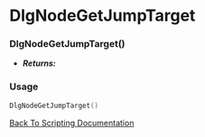 # DlgNodeGetJumpTarget

### DlgNodeGetJumpTarget()
- ***Returns:*** 

### Usage

```Lua
DlgNodeGetJumpTarget()
```


[Back To Scripting Documentation](../README.md)

